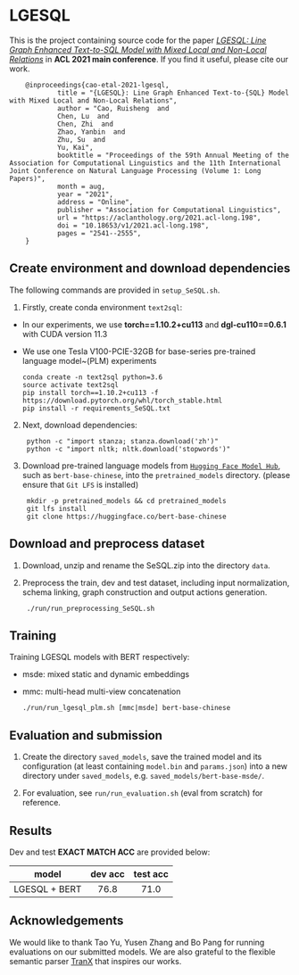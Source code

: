 # LGESQL

This is the project containing source code for the paper [*LGESQL: Line Graph Enhanced Text-to-SQL Model with Mixed Local and Non-Local Relations*](https://arxiv.org/abs/2004.12299) in **ACL 2021 main conference**. If you find it useful, please cite our work.

        @inproceedings{cao-etal-2021-lgesql,
                title = "{LGESQL}: Line Graph Enhanced Text-to-{SQL} Model with Mixed Local and Non-Local Relations",
                author = "Cao, Ruisheng  and
                Chen, Lu  and
                Chen, Zhi  and
                Zhao, Yanbin  and
                Zhu, Su  and
                Yu, Kai",
                booktitle = "Proceedings of the 59th Annual Meeting of the Association for Computational Linguistics and the 11th International Joint Conference on Natural Language Processing (Volume 1: Long Papers)",
                month = aug,
                year = "2021",
                address = "Online",
                publisher = "Association for Computational Linguistics",
                url = "https://aclanthology.org/2021.acl-long.198",
                doi = "10.18653/v1/2021.acl-long.198",
                pages = "2541--2555",
        }


## Create environment and download dependencies
The following commands are provided in `setup_SeSQL.sh`.

1. Firstly, create conda environment `text2sql`:
  - In our experiments, we use **torch==1.10.2+cu113** and **dgl-cu110==0.6.1** with CUDA version 11.3
  - We use one Tesla V100-PCIE-32GB for base-series pre-trained language model~(PLM) experiments
    
        conda create -n text2sql python=3.6
        source activate text2sql
        pip install torch==1.10.2+cu113 -f https://download.pytorch.org/whl/torch_stable.html
        pip install -r requirements_SeSQL.txt

2. Next, download dependencies:

        python -c "import stanza; stanza.download('zh')"
        python -c "import nltk; nltk.download('stopwords')"

3. Download pre-trained language models from [`Hugging Face Model Hub`](https://huggingface.co/models), such as `bert-base-chinese`, into the `pretrained_models` directory. (please ensure that `Git LFS` is installed)

        mkdir -p pretrained_models && cd pretrained_models
        git lfs install
        git clone https://huggingface.co/bert-base-chinese

## Download and preprocess dataset

1. Download, unzip and rename the SeSQL.zip into the directory `data`.

2. Preprocess the train, dev and test dataset, including input normalization, schema linking, graph construction and output actions generation.

        ./run/run_preprocessing_SeSQL.sh

## Training

Training LGESQL models with BERT respectively:
  - msde: mixed static and dynamic embeddings
  - mmc: multi-head multi-view concatenation

        ./run/run_lgesql_plm.sh [mmc|msde] bert-base-chinese

## Evaluation and submission

1. Create the directory `saved_models`, save the trained model and its configuration (at least containing `model.bin` and `params.json`) into a new directory under `saved_models`, e.g. `saved_models/bert-base-msde/`.

2. For evaluation, see `run/run_evaluation.sh` (eval from scratch) for reference.

## Results
Dev and test **EXACT MATCH ACC** are provided below:

| model | dev acc | test acc |
| :---: | :---: | :---: |
| LGESQL + BERT | 76.8 | 71.0 |

## Acknowledgements

We would like to thank Tao Yu, Yusen Zhang and Bo Pang for running evaluations on our submitted models. We are also grateful to the flexible semantic parser [TranX](https://github.com/pcyin/tranX) that inspires our works.